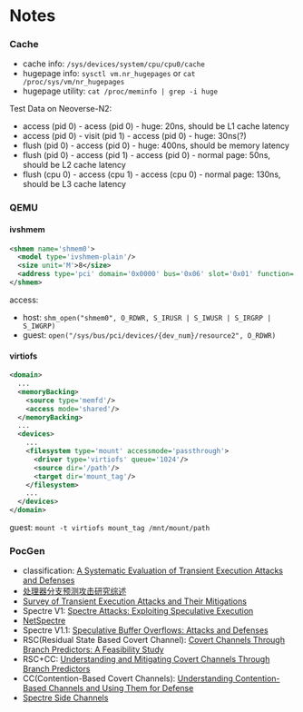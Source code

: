 # Notes

### Cache
- cache info: `/sys/devices/system/cpu/cpu0/cache`
- hugepage info: `sysctl vm.nr_hugepages` or `cat /proc/sys/vm/nr_hugepages`
- hugepage utility: `cat /proc/meminfo | grep -i huge`

Test Data on Neoverse-N2:
- access (pid 0) - acess (pid 0) - huge: 20ns, should be L1 cache latency
- access (pid 0) - visit (pid 1) - access (pid 0) - huge: 30ns(?)
- flush (pid 0) - access (pid 0) - huge: 400ns, should be memory latency
- flush (pid 0) - access (pid 1) - access (pid 0) - normal page: 50ns, should be L2 cache latency
- flush (cpu 0) - access (cpu 1) - access (cpu 0) - normal page: 130ns, should be L3 cache latency

### QEMU

#### ivshmem

```xml
<shmem name='shmem0'>
  <model type='ivshmem-plain'/>
  <size unit='M'>8</size>
  <address type='pci' domain='0x0000' bus='0x06' slot='0x01' function='0x0'/>
</shmem>
```

access: 
- host: `shm_open("shmem0", O_RDWR, S_IRUSR | S_IWUSR | S_IRGRP | S_IWGRP)`
- guest: `open("/sys/bus/pci/devices/{dev_num}/resource2", O_RDWR)`

#### virtiofs

```xml
<domain>
  ...
  <memoryBacking>
    <source type='memfd'/>
    <access mode='shared'/>
  </memoryBacking>
  ...
  <devices>
    ...
    <filesystem type='mount' accessmode='passthrough'>
      <driver type='virtiofs' queue='1024'/>
      <source dir='/path'/>
      <target dir='mount_tag'/>
    </filesystem>
    ...
  </devices>
</domain>
```
guest: `mount -t virtiofs mount_tag /mnt/mount/path`

### PocGen
- classification: [A Systematic Evaluation of Transient Execution Attacks and Defenses](https://arxiv.org/pdf/1811.05441.pdf)
- [处理器分支预测攻击研究综述](http://cjc.ict.ac.cn/online/onlinepaper/lc-20221215211059.pdf)
- [Survey of Transient Execution Attacks and Their Mitigations](https://dl.acm.org/doi/pdf/10.1145/3442479)
- Spectre V1: [Spectre Attacks: Exploiting Speculative Execution](https://spectreattack.com/spectre.pdf)
- [NetSpectre](https://martinschwarzl.at/media/files/netspectre.pdf)
- Spectre V1.1: [Speculative Buffer Overflows: Attacks and Defenses](https://people.csail.mit.edu/vlk/spectre11.pdf)
- RSC(Residual State Based Covert Channel): [Covert Channels Through Branch Predictors: A Feasibility Study](https://www.cs.wm.edu/~dmitry/assets/files/evtyushkin-hasp15.pdf)
- RSC+CC: [Understanding and Mitigating Covert Channels Through Branch Predictors](http://www.cs.ucr.edu/~nael/pubs/taco16_branches.pdf)
- CC(Contention-Based Covert Channels): [Understanding Contention-Based Channels and Using Them for Defense](https://users.ece.utexas.edu/~tiwari/pubs/HPCA-15-contention.pdf)
- [Spectre Side Channels](https://docs.kernel.org/admin-guide/hw-vuln/spectre.html)
